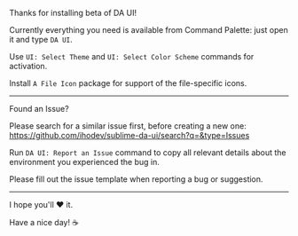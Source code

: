 Thanks for installing beta of DA UI!

Currently everything you need is available from Command Palette:
just open it and type `DA UI`.

Use `UI: Select Theme` and `UI: Select Color Scheme` commands for activation.

Install `A File Icon` package for support of the file-specific icons.

***

Found an Issue?

Please search for a similar issue first, before creating a new one:
https://github.com/ihodev/sublime-da-ui/search?q=&type=Issues

Run `DA UI: Report an Issue` command to copy all relevant details
about the environment you experienced the bug in.

Please fill out the issue template when reporting a bug or suggestion.

***

I hope you'll ❤ it.

Have a nice day! ☕
